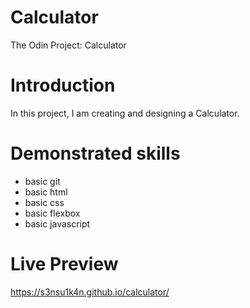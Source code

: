 # Calculator

The Odin Project: Calculator

# Introduction

In this project, I am creating and designing a Calculator.

# Demonstrated skills

- basic git
- basic html
- basic css
- basic flexbox
- basic javascript

# Live Preview

https://s3nsu1k4n.github.io/calculator/
